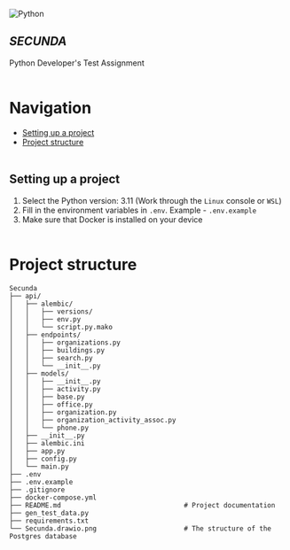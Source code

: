![Python](https://img.shields.io/badge/-Python-05122A?style=flat&logo=python)&nbsp;

## *SECUNDA*
Python Developer's Test Assignment
<br /> <br />


# Navigation
 - [Setting up a project](#setting_up_a_project)
 - [Project structure](#project_structure)
<br /> <br />


<a name="setting_up_a_project"></a> 
## Setting up a project
1. Select the Python version: 3.11 (Work through the `Linux` console or `WSL`)
2. Fill in the environment variables in `.env`. Example - `.env.example`
3. Make sure that Docker is installed on your device
<br /> <br />


<a name="project_structure"></a> 
# Project structure
    Secunda
    ├── api/   
    │   ├── alembic/
    │   │   ├── versions/
    │   │   ├── env.py
    │   │   └── script.py.mako   
    │   ├── endpoints/
    │   │   ├── organizations.py
    │   │   ├── buildings.py
    │   │   ├── search.py
    │   │   └── __init__.py
    │   ├── models/
    │   │   ├── __init__.py
    │   │   ├── activity.py
    │   │   ├── base.py
    │   │   ├── office.py
    │   │   ├── organization.py
    │   │   ├── organization_activity_assoc.py
    │   │   └── phone.py
    │   ├── __init__.py
    │   ├── alembic.ini
    │   ├── app.py
    │   ├── config.py
    │   └── main.py
    ├── .env
    ├── .env.example
    ├── .gitignore
    ├── docker-compose.yml
    ├── README.md                               # Project documentation
    ├── gen_test_data.py
    ├── requirements.txt
    └── Secunda.drawio.png                      # The structure of the Postgres database
<br /> <br />
